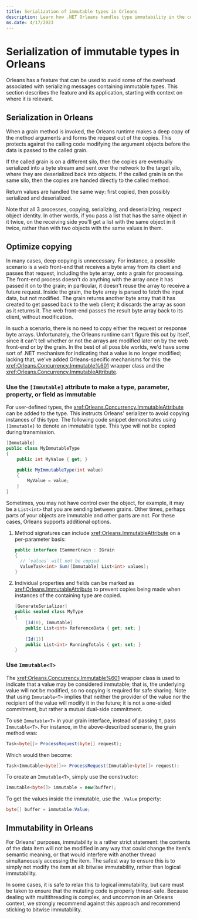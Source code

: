 ```yaml
---
title: Serialization of immutable types in Orleans
description: Learn how .NET Orleans handles type immutability in the context of serialization.
ms.date: 4/17/2023
---
```


# Serialization of immutable types in Orleans

Orleans has a feature that can be used to avoid some of the overhead associated with serializing messages containing immutable types. This section describes the feature and its application, starting with context on where it is relevant.

## Serialization in Orleans

When a grain method is invoked, the Orleans runtime makes a deep copy of the method arguments and forms the request out of the copies. This protects against the calling code modifying the argument objects before the data is passed to the called grain.

If the called grain is on a different silo, then the copies are eventually serialized into a byte stream and sent over the network to the target silo, where they are deserialized back into objects. If the called grain is on the same silo, then the copies are handed directly to the called method.

Return values are handled the same way: first copied, then possibly serialized and deserialized.

Note that all 3 processes, copying, serializing, and deserializing, respect object identity. In other words, if you pass a list that has the same object in it twice, on the receiving side you'll get a list with the same object in it twice, rather than with two objects with the same values in them.

## Optimize copying

In many cases, deep copying is unnecessary. For instance, a possible scenario is a web front-end that receives a byte array from its client and passes that request, including the byte array, onto a grain for processing. The front-end process doesn't do anything with the array once it has passed it on to the grain; in particular, it doesn't reuse the array to receive a future request. Inside the grain, the byte array is parsed to fetch the input data, but not modified. The grain returns another byte array that it has created to get passed back to the web client; it discards the array as soon as it returns it. The web front-end passes the result byte array back to its client, without modification.

In such a scenario, there is no need to copy either the request or response byte arrays. Unfortunately, the Orleans runtime can't figure this out by itself, since it can't tell whether or not the arrays are modified later on by the web front-end or by the grain. In the best of all possible worlds, we'd have some sort of .NET mechanism for indicating that a value is no longer modified; lacking that, we've added Orleans-specific mechanisms for this: the <xref:Orleans.Concurrency.Immutable%601> wrapper class and the <xref:Orleans.Concurrency.ImmutableAttribute>.

### Use the `[Immutable]` attribute to make a type, parameter, property, or field as immutable

For user-defined types, the <xref:Orleans.Concurrency.ImmutableAttribute> can be added to the type. This instructs Orleans' serializer to avoid copying instances of this type.
The following code snippet demonstrates using `[Immutable]` to denote an immutable type. This type will not be copied during transmission.

```csharp
[Immutable]
public class MyImmutableType
{
    public int MyValue { get; }

    public MyImmutableType(int value)
    {
        MyValue = value;
    }
}
```

Sometimes, you may not have control over the object, for example, it may be a `List<int>` that you are sending between grains. Other times, perhaps parts of your objects are immutable and other parts are not. For these cases, Orleans supports additional options.

1. Method signatures can include <xref:Orleans.ImmutableAttribute> on a per-parameter basis:

    ```csharp
    public interface ISummerGrain : IGrain
    {
      // `values` will not be copied.
      ValueTask<int> Sum([Immutable] List<int> values);
    }
    ```

1. Individual properties and fields can be marked as <xref:Orleans.ImmutableAttribute> to prevent copies being made when instances of the containing type are copied.

    ```csharp
    [GenerateSerializer]
    public sealed class MyType
    {
        [Id(0), Immutable]
        public List<int> ReferenceData { get; set; }
        
        [Id(1)]
        public List<int> RunningTotals { get; set; }
    }
    ```

### Use `Immutable<T>`

The <xref:Orleans.Concurrency.Immutable%601> wrapper class is used to indicate that a value may be considered immutable; that is, the underlying value will not be modified, so no copying is required for safe sharing. Note that using `Immutable<T>` implies that neither the provider of the value nor the recipient of the value will modify it in the future; it is not a one-sided commitment, but rather a mutual dual-side commitment.

To use `Immutable<T>` in your grain interface, instead of passing `T`, pass `Immutable<T>`. For instance, in the above-described scenario, the grain method was:

```csharp
Task<byte[]> ProcessRequest(byte[] request);
```

Which would then become:

```csharp
Task<Immutable<byte[]>> ProcessRequest(Immutable<byte[]> request);
```

To create an `Immutable<T>`, simply use the constructor:

```csharp
Immutable<byte[]> immutable = new(buffer);
```

To get the values inside the immutable, use the `.Value` property:

```csharp
byte[] buffer = immutable.Value;
```

## Immutability in Orleans

For Orleans' purposes, immutability is a rather strict statement: the contents of the data item will not be modified in any way that could change the item's semantic meaning, or that would interfere with another thread simultaneously accessing the item. The safest way to ensure this is to simply not modify the item at all: bitwise immutability, rather than logical immutability.

In some cases, it is safe to relax this to logical immutability, but care must be taken to ensure that the mutating code is properly thread-safe. Because dealing with multithreading is complex, and uncommon in an Orleans context, we strongly recommend against this approach and recommend sticking to bitwise immutability.
